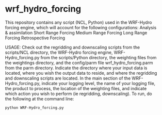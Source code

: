 # wrf_hydro_forcing
This repository contains any script (NCL, Python) used in the WRF-Hydro forcing engine, which will account for the following configurations:
    Analysis & assimilation
    Short Range Forcing 
    Medium Range Forcing
    Long Range Forcing
    Retrospective Forcing
    
USAGE:
Check out the regridding and downscaling scripts from the scripts/NCL directory, the WRF-Hydro forcing engine, WRF-Hydro_forcing.py from the scripts/Python directory, the weighting files from the weightings directory, and the config/parm file wrf_hydro_forcing.parm from the parm directory.  Indicate the directory where your input data is located, where you wish the output data to reside, and where the regridding and downscaling scripts are located.  In the main section of the WRF-Hydro_forcing.py, indicate your logging level, the name of your logging file, the product to process, the location of the weighting files, and indicate which action you wish to perform (ie regridding, downscaling).  To run, do the following at the command line:

    python WRF-Hydro_forcing.py
    

    
    
